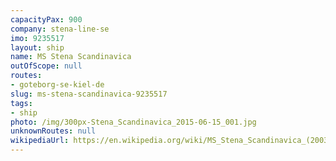 ```yaml
---
capacityPax: 900
company: stena-line-se
imo: 9235517
layout: ship
name: MS Stena Scandinavica
outOfScope: null
routes:
- goteborg-se-kiel-de
slug: ms-stena-scandinavica-9235517
tags:
- ship
photo: /img/300px-Stena_Scandinavica_2015-06-15_001.jpg
unknownRoutes: null
wikipediaUrl: https://en.wikipedia.org/wiki/MS_Stena_Scandinavica_(2003)
---
```

